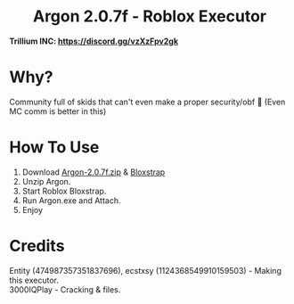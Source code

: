 <h1 align="center">Argon 2.0.7f - Roblox Executor</h1>

**Trillium INC: https://discord.gg/vzXzFpv2gk**

# Why?

Community full of skids that can't even make a proper security/obf :rofl: (Even MC comm is better in this)

# How To Use
1. Download [Argon-2.0.7f.zip](https://github.com/WalmartSolutions/Argon-2.0.7f/blob/main/Argon-2.0.7f.zip) & [Bloxstrap](https://github.com/bloxstraplabs/bloxstrap)
2. Unzip Argon.
3. Start Roblox Bloxstrap.
4. Run Argon.exe and Attach.
5. Enjoy

# Credits
Entity (474987357351837696), ecstxsy (1124368549910159503) - Making this executor. </br>
3000IQPlay - Cracking & files. </br>
